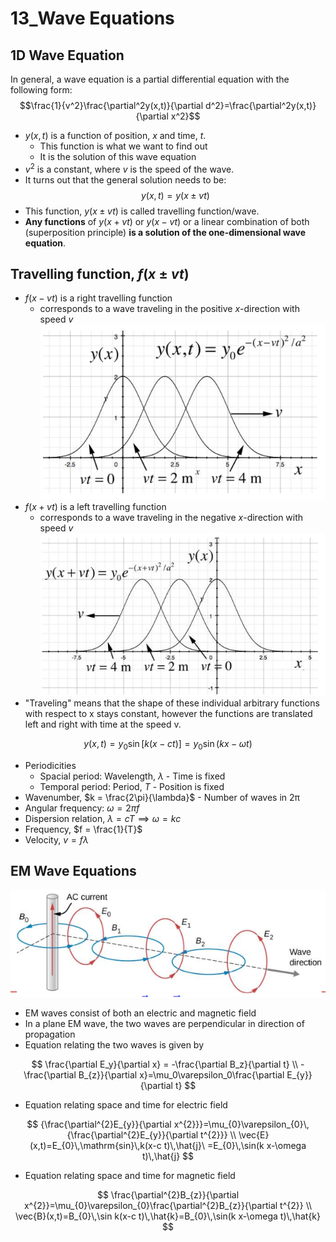 # 13_Wave Equations

## 1D Wave Equation

In general, a wave equation is a partial differential equation with the following form:
$$\frac{1}{v^2}\frac{\partial^2y(x,t)}{\partial d^2}=\frac{\partial^2y(x,t)}{\partial x^2}$$

- $y(x, t)$ is a function of position, $x$ and time, $t$.
    - This function is what we want to find out
    - It is the solution of this wave equation
- $v^2$ is a constant, where $v$ is the speed of the wave.
- It turns out that the general solution needs to be:
$$y(x,t)=y(x\pm vt)$$
- This function, $y(x\pm vt)$ is called travelling function/wave.
- **Any functions** of $y (x + vt)$ or $y(x - vt)$ or a linear combination of both (superposition principle) **is a solution of the one-dimensional wave equation**.

## Travelling function, $f(x\pm vt)$

- $f(x-vt)$ is a right travelling function
    - corresponds to a wave traveling in the positive $x$-direction with speed $v$
     ![image](../ref/TW_travellingWaveR.png)
- $f(x+vt)$ is a left travelling function
    - corresponds to a wave traveling in the negative $x$-direction with speed $v$
     ![image](../ref/TW_travellingWaveL.png)
- "Traveling" means that the shape of these individual arbitrary functions with respect to x stays constant, however the functions are translated left and right with time at the speed v.

$$
y(x,t)=y_{0}\sin[k(x-ct)]=y_{0}\sin(k x-\omega t)
$$

- Periodicities
    - Spacial period: Wavelength, $\lambda$ - Time is fixed
    - Temporal period: Period, $T$ - Position is fixed
- Wavenumber, $k = \frac{2\pi}{\lambda}$ - Number of waves in 2π
- Angular frequency: $\omega = 2\pi f$
- Dispersion relation, $\lambda = cT \implies \omega = kc$
- Frequency, $f = \frac{1}{T}$
- Velocity, $v = f\lambda$

## EM Wave Equations

![image](../ref/TW_fieldChaining.png)

- EM waves consist of both an electric and magnetic field
- In a plane EM wave, the two waves are perpendicular in direction of propagation
- Equation relating the two waves is given by

$$
\frac{\partial E_y}{\partial x} = -\frac{\partial B_z}{\partial t} \\
-\frac{\partial B_{z}}{\partial x}=\mu_0\varepsilon_0\frac{\partial E_{y}}{\partial t}
$$

- Equation relating space and time for electric field

$$
{\frac{\partial^{2}E_{y}}{\partial x^{2}}}=\mu_{0}\varepsilon_{0}\,{\frac{\partial^{2}E_{y}}{\partial t^{2}}} \\
\vec{E}(x,t)=E_{0}\,\mathrm{sin}\,k(x-c t)\,\hat{j}\ =E_{0}\,\sin(k x-\omega t)\,\hat{j}
$$

- Equation relating space and time for magnetic field

$$
\frac{\partial^{2}B_{z}}{\partial x^{2}}=\mu_{0}\varepsilon_{0}\frac{\partial^{2}B_{z}}{\partial t^{2}} \\
\vec{B}(x,t)=B_{0}\,\sin k(x-c t)\,\hat{k}=B_{0}\,\sin(k x-\omega t)\,\hat{k}
$$
